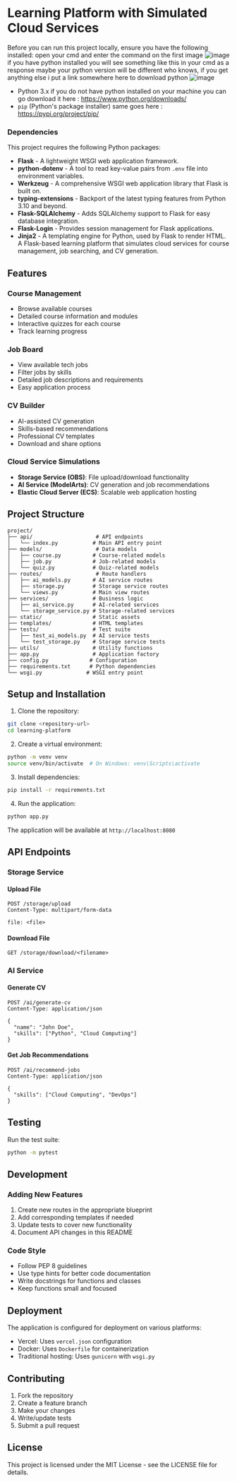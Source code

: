 # Learning Platform with Simulated Cloud Services

Before you can run this project locally, ensure you have the following installed:
open your cmd and enter the command on the first image
![image](https://github.com/user-attachments/assets/675a7de6-f619-4794-b7ab-1568f9ddff9e)
if you have python installed you will see something like this in your cmd as a response maybe your python version will be different who knows, if you get anything else i put a link somewhere here to download python
![image](https://github.com/user-attachments/assets/832a8ee0-24ba-4c46-a296-be21912a5f3e)

- Python 3.x
if you do not have python installed on your machine you can go download it here : https://www.python.org/downloads/
- `pip` (Python's package installer)
same goes here : https://pypi.org/project/pip/

### Dependencies

This project requires the following Python packages:

- **Flask** - A lightweight WSGI web application framework.
- **python-dotenv** - A tool to read key-value pairs from `.env` file into environment variables.
- **Werkzeug** - A comprehensive WSGI web application library that Flask is built on.
- **typing-extensions** - Backport of the latest typing features from Python 3.10 and beyond.
- **Flask-SQLAlchemy** - Adds SQLAlchemy support to Flask for easy database integration.
- **Flask-Login** - Provides session management for Flask applications.
- **Jinja2** - A templating engine for Python, used by Flask to render HTML.
A Flask-based learning platform that simulates cloud services for course management, job searching, and CV generation.

## Features

### Course Management
- Browse available courses
- Detailed course information and modules
- Interactive quizzes for each course
- Track learning progress

### Job Board
- View available tech jobs
- Filter jobs by skills
- Detailed job descriptions and requirements
- Easy application process

### CV Builder
- AI-assisted CV generation
- Skills-based recommendations
- Professional CV templates
- Download and share options

### Cloud Service Simulations
- **Storage Service (OBS)**: File upload/download functionality
- **AI Service (ModelArts)**: CV generation and job recommendations
- **Elastic Cloud Server (ECS)**: Scalable web application hosting

## Project Structure

```
project/
├── api/                    # API endpoints
│   └── index.py           # Main API entry point
├── models/                 # Data models
│   ├── course.py          # Course-related models
│   ├── job.py             # Job-related models
│   └── quiz.py            # Quiz-related models
├── routes/                 # Route handlers
│   ├── ai_models.py       # AI service routes
│   ├── storage.py         # Storage service routes
│   └── views.py           # Main view routes
├── services/              # Business logic
│   ├── ai_service.py      # AI-related services
│   └── storage_service.py # Storage-related services
├── static/                # Static assets
├── templates/             # HTML templates
├── tests/                 # Test suite
│   ├── test_ai_models.py  # AI service tests
│   └── test_storage.py    # Storage service tests
├── utils/                 # Utility functions
├── app.py                 # Application factory
├── config.py             # Configuration
├── requirements.txt      # Python dependencies
└── wsgi.py              # WSGI entry point
```

## Setup and Installation

1. Clone the repository:
```bash
git clone <repository-url>
cd learning-platform
```

2. Create a virtual environment:
```bash
python -m venv venv
source venv/bin/activate  # On Windows: venv\Scripts\activate
```

3. Install dependencies:
```bash
pip install -r requirements.txt
```

4. Run the application:
```bash
python app.py
```

The application will be available at `http://localhost:8080`

## API Endpoints

### Storage Service

#### Upload File
```http
POST /storage/upload
Content-Type: multipart/form-data

file: <file>
```

#### Download File
```http
GET /storage/download/<filename>
```

### AI Service

#### Generate CV
```http
POST /ai/generate-cv
Content-Type: application/json

{
  "name": "John Doe",
  "skills": ["Python", "Cloud Computing"]
}
```

#### Get Job Recommendations
```http
POST /ai/recommend-jobs
Content-Type: application/json

{
  "skills": ["Cloud Computing", "DevOps"]
}
```

## Testing

Run the test suite:
```bash
python -m pytest
```

## Development

### Adding New Features

1. Create new routes in the appropriate blueprint
2. Add corresponding templates if needed
3. Update tests to cover new functionality
4. Document API changes in this README

### Code Style

- Follow PEP 8 guidelines
- Use type hints for better code documentation
- Write docstrings for functions and classes
- Keep functions small and focused

## Deployment

The application is configured for deployment on various platforms:

- Vercel: Uses `vercel.json` configuration
- Docker: Uses `Dockerfile` for containerization
- Traditional hosting: Uses `gunicorn` with `wsgi.py`

## Contributing

1. Fork the repository
2. Create a feature branch
3. Make your changes
4. Write/update tests
5. Submit a pull request

## License

This project is licensed under the MIT License - see the LICENSE file for details.
